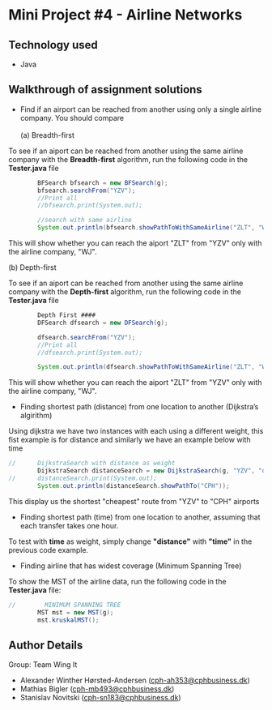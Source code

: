 # Mini Project #4 - Airline Networks

## Technology used
 
- Java

## Walkthrough of assignment solutions

- Find if an airport can be reached from another using only a single
airline company. You should compare<br><br>
(a) Breadth-first

To see if an aiport can be reached from another using the same airline company with the **Breadth-first** algorithm, run the following code in the **Tester.java** file 
```java
        BFSearch bfsearch = new BFSearch(g);
        bfsearch.searchFrom("YZV");
        //Print all
        //bfsearch.print(System.out);

        //search with same airline
        System.out.println(bfsearch.showPathToWithSameAirline("ZLT", "WJ"));
```

This will show whether you can reach the aiport "ZLT" from "YZV" only with the airline company, "WJ".

(b) Depth-first

To see if an aiport can be reached from another using the same airline company with the **Depth-first** algorithm, run the following code in the **Tester.java** file 
```java
        Depth First ####
        DFSearch dfsearch = new DFSearch(g);

        dfsearch.searchFrom("YZV");
        //Print all
        //dfsearch.print(System.out);

        System.out.println(dfsearch.showPathToWithSameAirline("ZLT", "WJ"));
```
This will show whether you can reach the aiport "ZLT" from "YZV" only with the airline company, "WJ".

- Finding shortest path (distance) from one location to another (Dijkstra’s algirithm)

Using dijkstra we have two instances with each using a different weight, this fist example is for distance and similarly we have an example below with time
```java
//      DijkstraSearch with distance as weight
        DijkstraSearch distanceSearch = new DijkstraSearch(g, "YZV", "distance");
//      distanceSearch.print(System.out);
        System.out.println(distanceSearch.showPathTo("CPH"));
```
This display us the shortest "cheapest" route from "YZV" to "CPH" airports

- Finding shortest path (time) from one location to another, assuming
that each transfer takes one hour.

To test with **time** as weight, simply change **"distance"** with **"time"** in the previous code example.

- Finding airline that has widest coverage (Minimum Spanning Tree)

To show the MST of the airline data, run the following code in the **Tester.java** file: 

```java
//        MINIMUM SPANNING TREE
        MST mst = new MST(g);
        mst.kruskalMST();
```

## Author Details

Group: Team Wing It
- Alexander Winther Hørsted-Andersen (cph-ah353@cphbusiness.dk)
- Mathias Bigler (cph-mb493@cphbusiness.dk)
- Stanislav Novitski (cph-sn183@cphbusiness.dk)